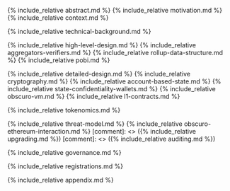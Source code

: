 {% include_relative abstract.md %}
{% include_relative motivation.md %}
{% include_relative context.md %}

{% include_relative technical-background.md %}

{% include_relative high-level-design.md %}
{% include_relative aggregators-verifiers.md %}
{% include_relative rollup-data-structure.md %}
{% include_relative pobi.md %}

{% include_relative detailed-design.md %}
{% include_relative cryptography.md %}
{% include_relative account-based-state.md %}
{% include_relative state-confidentiality-wallets.md %}
{% include_relative obscuro-vm.md %}
{% include_relative l1-contracts.md %}

{% include_relative tokenomics.md %}

{% include_relative threat-model.md %}
{% include_relative obscuro-ethereum-interaction.md %}
[comment]: <> ({% include_relative upgrading.md %})
[comment]: <> ({% include_relative auditing.md %})

{% include_relative governance.md %}

{% include_relative registrations.md %}

{% include_relative appendix.md %}
